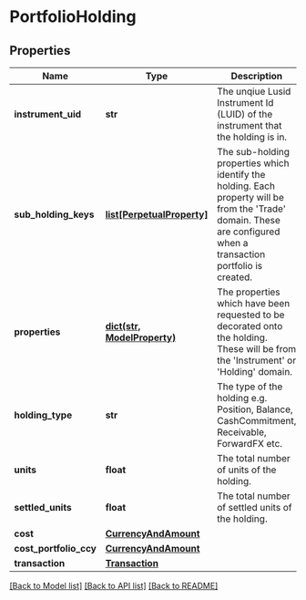 # PortfolioHolding

## Properties
Name | Type | Description | Notes
------------ | ------------- | ------------- | -------------
**instrument_uid** | **str** | The unqiue Lusid Instrument Id (LUID) of the instrument that the holding is in. | 
**sub_holding_keys** | [**list[PerpetualProperty]**](PerpetualProperty.md) | The sub-holding properties which identify the holding. Each property will be from the &#39;Trade&#39; domain. These are configured when a transaction portfolio is created. | [optional] 
**properties** | [**dict(str, ModelProperty)**](ModelProperty.md) | The properties which have been requested to be decorated onto the holding. These will be from the &#39;Instrument&#39; or &#39;Holding&#39; domain. | [optional] 
**holding_type** | **str** | The type of the holding e.g. Position, Balance, CashCommitment, Receivable, ForwardFX etc. | 
**units** | **float** | The total number of units of the holding. | 
**settled_units** | **float** | The total number of settled units of the holding. | 
**cost** | [**CurrencyAndAmount**](CurrencyAndAmount.md) |  | 
**cost_portfolio_ccy** | [**CurrencyAndAmount**](CurrencyAndAmount.md) |  | 
**transaction** | [**Transaction**](Transaction.md) |  | [optional] 

[[Back to Model list]](../README.md#documentation-for-models) [[Back to API list]](../README.md#documentation-for-api-endpoints) [[Back to README]](../README.md)


